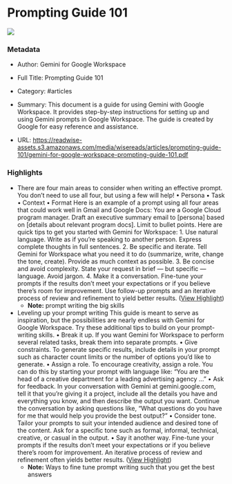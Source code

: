# Prompting Guide 101

![](https://readwise-assets.s3.amazonaws.com/media/reader/parsed_document_assets/161316046/u2yE4pxrAnIfE9dDg8bcSn284zIaMxImFgZDQCvTbF0-cove_9XyK93L.png)

### Metadata

- Author: Gemini for Google Workspace
- Full Title: Prompting Guide 101
- Category: #articles

- Summary: This document is a guide for using Gemini with Google Workspace. It provides step-by-step instructions for setting up and using Gemini prompts in Google Workspace. The guide is created by Google for easy reference and assistance. 

- URL: https://readwise-assets.s3.amazonaws.com/media/wisereads/articles/prompting-guide-101/gemini-for-google-workspace-prompting-guide-101.pdf

### Highlights

- There are four main areas to consider when writing an effective prompt. You don’t need to use all four, but using a few will help!
  • Persona • Task • Context • Format Here is an example of a prompt using all four areas that could work well in Gmail and Google Docs: You are a Google Cloud program manager. Draft an executive summary email to [persona] based on [details about relevant program docs]. Limit to bullet points.
  Here are quick tips to get you started with Gemini for Workspace: 1. Use natural language. Write as if you’re speaking to another person. Express complete thoughts in full sentences.
  2. Be specific and iterate. Tell Gemini for Workspace what you need it to do (summarize, write, change the tone, create). Provide as much context as possible.
  3. Be concise and avoid complexity. State your request in brief — but specific — language. Avoid jargon.
  4. Make it a conversation. Fine-tune your prompts if the results don’t meet your expectations or if you believe there’s room for improvement. Use follow-up prompts and an iterative process of review and refinement to yield better results. ([View Highlight](https://read.readwise.io/read/01hzcy46tpjp39tn96vxae947s))
    - **Note:** prompt writing the big skills
- Leveling up your prompt writing This guide is meant to serve as inspiration, but the possibilities are nearly endless with Gemini for Google Workspace. Try these additional tips to build on your prompt-writing skills.
  • Break it up. If you want Gemini for Workspace to perform several related tasks, break them into separate prompts.
  • Give constraints. To generate specific results, include details in your prompt such as character count limits or the number of options you’d like to generate.
  • Assign a role. To encourage creativity, assign a role. You can do this by starting your prompt with language like: “You are the head of a creative department for a leading advertising agency …” • Ask for feedback. In your conversation with Gemini at gemini.google.com, tell it that you’re giving it a project, include all the details you have and everything you know, and then describe the output you want. Continue the conversation by asking questions like, “What questions do you have for me that would help you provide the best output?” • Consider tone. Tailor your prompts to suit your intended audience and desired tone of the content.
  Ask for a specific tone such as formal, informal, technical, creative, or casual in the output.
  • Say it another way. Fine-tune your prompts if the results don’t meet your expectations or if you believe there’s room for improvement. An iterative process of review and refinement often yields better results. ([View Highlight](https://read.readwise.io/read/01hzczafgxgm4xcdkpcdf33nca))
    - **Note:** Ways to fine tune prompt writing such that you get the best answers
